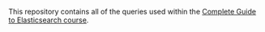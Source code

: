 This repository contains all of the queries used within the [Complete Guide to Elasticsearch course](https://courses.codingexplained.com/p/complete-guide-to-elasticsearch?coupon_code=GITHUB75&utm_source=github&utm_campaign=complete_guide_queries&utm_medium=referral).